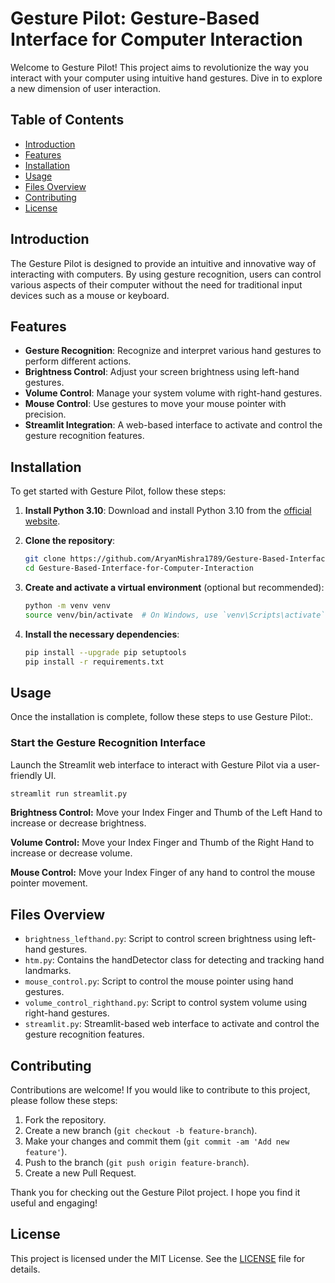 # Gesture Pilot: Gesture-Based Interface for Computer Interaction
Welcome to Gesture Pilot! This project aims to revolutionize the way you interact with your computer using intuitive hand gestures. Dive in to explore a new dimension of user interaction.

## Table of Contents
- [Introduction](#introduction)
- [Features](#features)
- [Installation](#installation)
- [Usage](#usage)
- [Files Overview](#files-overview)
- [Contributing](#contributing)
- [License](#license)

## Introduction
The Gesture Pilot is designed to provide an intuitive and innovative way of interacting with computers. By using gesture recognition, users can control various aspects of their computer without the need for traditional input devices such as a mouse or keyboard.

## Features
- **Gesture Recognition**: Recognize and interpret various hand gestures to perform different actions.
- **Brightness Control**: Adjust your screen brightness using left-hand gestures.
- **Volume Control**: Manage your system volume with right-hand gestures.
- **Mouse Control**: Use gestures to move your mouse pointer with precision.
- **Streamlit Integration**: A web-based interface to activate and control the gesture recognition features.

## Installation
To get started with Gesture Pilot, follow these steps:

1. **Install Python 3.10**: Download and install Python 3.10 from the [official website](https://www.python.org/downloads/release/python-3100/).

2. **Clone the repository**:
   ```bash
   git clone https://github.com/AryanMishra1789/Gesture-Based-Interface-for-Computer-Interaction.git
   cd Gesture-Based-Interface-for-Computer-Interaction
   ```

3. **Create and activate a virtual environment** (optional but recommended):
   ```bash
   python -m venv venv
   source venv/bin/activate  # On Windows, use `venv\Scripts\activate`
   ```

4. **Install the necessary dependencies**:
   ```bash
   pip install --upgrade pip setuptools
   pip install -r requirements.txt
   ```

## Usage
Once the installation is complete, follow these steps to use Gesture Pilot:.

### Start the Gesture Recognition Interface
Launch the Streamlit web interface to interact with Gesture Pilot via a user-friendly UI.
```bash
streamlit run streamlit.py
```
**Brightness Control:** Move your Index Finger and Thumb of the Left Hand to increase or decrease brightness.

**Volume Control:** Move your Index Finger and Thumb of the Right Hand to increase or decrease volume.

**Mouse Control:** Move your Index Finger of any hand to control the mouse pointer movement.

## Files Overview
- `brightness_lefthand.py`: Script to control screen brightness using left-hand gestures.
- `htm.py`: Contains the handDetector class for detecting and tracking hand landmarks.
- `mouse_control.py`: Script to control the mouse pointer using hand gestures.
- `volume_control_righthand.py`: Script to control system volume using right-hand gestures.
- `streamlit.py`: Streamlit-based web interface to activate and control the gesture recognition features.

## Contributing
Contributions are welcome! If you would like to contribute to this project, please follow these steps:
1. Fork the repository.
2. Create a new branch (`git checkout -b feature-branch`).
3. Make your changes and commit them (`git commit -am 'Add new feature'`).
4. Push to the branch (`git push origin feature-branch`).
5. Create a new Pull Request.

Thank you for checking out the Gesture Pilot project. I hope you find it useful and engaging!

## License
This project is licensed under the MIT License. See the [LICENSE](LICENSE) file for details.
